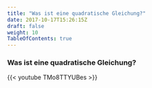 ```yaml
---
title: "Was ist eine quadratische Gleichung?"
date: 2017-10-17T15:26:15Z
draft: false
weight: 10
TableOfContents: true
---
```


### Was ist eine quadratische Gleichung?
{{< youtube TMo8TTYUBes >}}